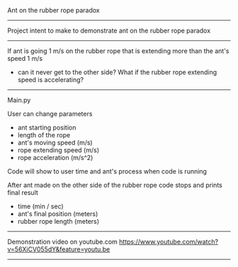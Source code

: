 Ant on the rubber rope paradox

------------------------------

Project intent to make to demonstrate ant on the rubber rope paradox

------------------------------

If ant is going 1 m/s on the rubber rope that is extending more than the ant's speed 1 m/s
- can it never get to the other side?
What if the rubber rope extending speed is accelerating?

------------------------------

Main.py

User can change parameters
- ant starting position
- length of the rope
- ant's moving speed (m/s)
- rope extending speed (m/s)
- rope acceleration (m/s^2)

Code will show to user time and ant's process when code is running

After ant made on the other side of the rubber rope code stops
and prints final result
- time (min / sec)
- ant's final position (meters) 
- rubber rope length (meters)

------------------------------

Demonstration video on youtube.com
https://www.youtube.com/watch?v=56XiCV055dY&feature=youtu.be

------------------------------
